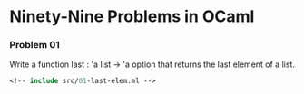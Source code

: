 # Ninety-Nine Problems in OCaml

### Problem 01
Write a function last : 'a list -> 'a option that returns the last element of a list.

```ocaml
<!-- include src/01-last-elem.ml -->